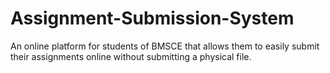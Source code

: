 # Assignment-Submission-System
An online platform for students of BMSCE that allows them to easily submit their assignments online without submitting a physical file.

